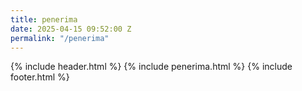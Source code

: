 ```yaml
---
title: penerima
date: 2025-04-15 09:52:00 Z
permalink: "/penerima"
---
```


{% include header.html %}
{% include penerima.html %}
{% include footer.html %}